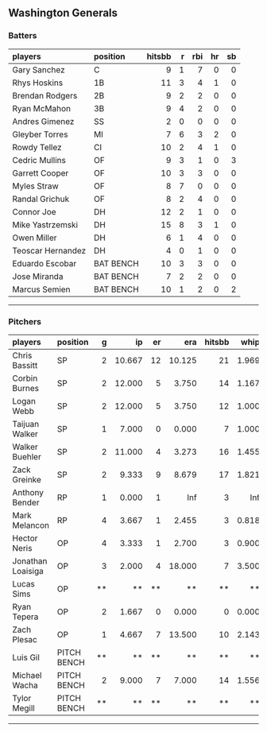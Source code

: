 ## Washington Generals

### Batters

 
|players           |position  | hitsbb|  r| rbi| hr| sb| 
|:-----------------|:---------|------:|--:|---:|--:|--:| 
|Gary Sanchez      |C         |      9|  1|   7|  0|  0| 
|Rhys Hoskins      |1B        |     11|  3|   4|  1|  0| 
|Brendan Rodgers   |2B        |      9|  2|   2|  0|  0| 
|Ryan McMahon      |3B        |      9|  4|   2|  0|  0| 
|Andres Gimenez    |SS        |      2|  0|   0|  0|  0| 
|Gleyber Torres    |MI        |      7|  6|   3|  2|  0| 
|Rowdy Tellez      |CI        |     10|  2|   4|  1|  0| 
|Cedric Mullins    |OF        |      9|  3|   1|  0|  3| 
|Garrett Cooper    |OF        |     10|  3|   3|  0|  0| 
|Myles Straw       |OF        |      8|  7|   0|  0|  0| 
|Randal Grichuk    |OF        |      8|  2|   4|  0|  0| 
|Connor Joe        |DH        |     12|  2|   1|  0|  0| 
|Mike Yastrzemski  |DH        |     15|  8|   3|  1|  0| 
|Owen Miller       |DH        |      6|  1|   4|  0|  0| 
|Teoscar Hernandez |DH        |      4|  0|   1|  0|  0| 
|Eduardo Escobar   |BAT BENCH |     10|  3|   3|  0|  0| 
|Jose Miranda      |BAT BENCH |      7|  2|   2|  0|  0| 
|Marcus Semien     |BAT BENCH |     10|  1|   2|  0|  2| 


* * *

### Pitchers

 
|players           |position    |  g|     ip| er|    era| hitsbb|  whip| so|  w| sv| 
|:-----------------|:-----------|--:|------:|--:|------:|------:|-----:|--:|--:|--:| 
|Chris Bassitt     |SP          |  2| 10.667| 12| 10.125|     21| 1.969|  7|  0|  0| 
|Corbin Burnes     |SP          |  2| 12.000|  5|  3.750|     14| 1.167| 10|  1|  0| 
|Logan Webb        |SP          |  2| 12.000|  5|  3.750|     12| 1.000| 12|  0|  0| 
|Taijuan Walker    |SP          |  1|  7.000|  0|  0.000|      7| 1.000|  6|  1|  0| 
|Walker Buehler    |SP          |  2| 11.000|  4|  3.273|     16| 1.455|  7|  2|  0| 
|Zack Greinke      |SP          |  2|  9.333|  9|  8.679|     17| 1.821|  9|  0|  0| 
|Anthony Bender    |RP          |  1|  0.000|  1|    Inf|      3|   Inf|  0|  0|  0| 
|Mark Melancon     |RP          |  4|  3.667|  1|  2.455|      3| 0.818|  4|  0|  3| 
|Hector Neris      |OP          |  4|  3.333|  1|  2.700|      3| 0.900|  4|  0|  0| 
|Jonathan Loaisiga |OP          |  3|  2.000|  4| 18.000|      7| 3.500|  5|  0|  0| 
|Lucas Sims        |OP          | **|     **| **|     **|     **|    **| **| **| **| 
|Ryan Tepera       |OP          |  2|  1.667|  0|  0.000|      0| 0.000|  2|  0|  0| 
|Zach Plesac       |OP          |  1|  4.667|  7| 13.500|     10| 2.143|  5|  0|  0| 
|Luis Gil          |PITCH BENCH | **|     **| **|     **|     **|    **| **| **| **| 
|Michael Wacha     |PITCH BENCH |  2|  9.000|  7|  7.000|     14| 1.556|  5|  0|  0| 
|Tylor Megill      |PITCH BENCH | **|     **| **|     **|     **|    **| **| **| **| 


* * *


